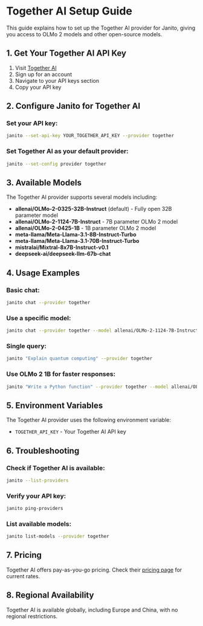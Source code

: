 # Together AI Setup Guide

This guide explains how to set up the Together AI provider for Janito, giving you access to OLMo 2 models and other open-source models.

## 1. Get Your Together AI API Key

1. Visit [Together AI](https://api.together.xyz/)
2. Sign up for an account
3. Navigate to your API keys section
4. Copy your API key

## 2. Configure Janito for Together AI

### Set your API key:
```bash
janito --set-api-key YOUR_TOGETHER_API_KEY --provider together
```

### Set Together AI as your default provider:
```bash
janito --set-config provider together
```

## 3. Available Models

The Together AI provider supports several models including:

- **allenai/OLMo-2-0325-32B-Instruct** (default) - Fully open 32B parameter model
- **allenai/OLMo-2-1124-7B-Instruct** - 7B parameter OLMo 2 model
- **allenai/OLMo-2-0425-1B** - 1B parameter OLMo 2 model
- **meta-llama/Meta-Llama-3.1-8B-Instruct-Turbo**
- **meta-llama/Meta-Llama-3.1-70B-Instruct-Turbo**
- **mistralai/Mixtral-8x7B-Instruct-v0.1**
- **deepseek-ai/deepseek-llm-67b-chat**

## 4. Usage Examples

### Basic chat:
```bash
janito chat --provider together
```

### Use a specific model:
```bash
janito chat --provider together --model allenai/OLMo-2-1124-7B-Instruct
```

### Single query:
```bash
janito "Explain quantum computing" --provider together
```

### Use OLMo 2 1B for faster responses:
```bash
janito "Write a Python function" --provider together --model allenai/OLMo-2-0425-1B
```

## 5. Environment Variables

The Together AI provider uses the following environment variable:
- `TOGETHER_API_KEY` - Your Together AI API key

## 6. Troubleshooting

### Check if Together AI is available:
```bash
janito --list-providers
```

### Verify your API key:
```bash
janito ping-providers
```

### List available models:
```bash
janito list-models --provider together
```

## 7. Pricing

Together AI offers pay-as-you-go pricing. Check their [pricing page](https://api.together.xyz/pricing) for current rates.

## 8. Regional Availability

Together AI is available globally, including Europe and China, with no regional restrictions.